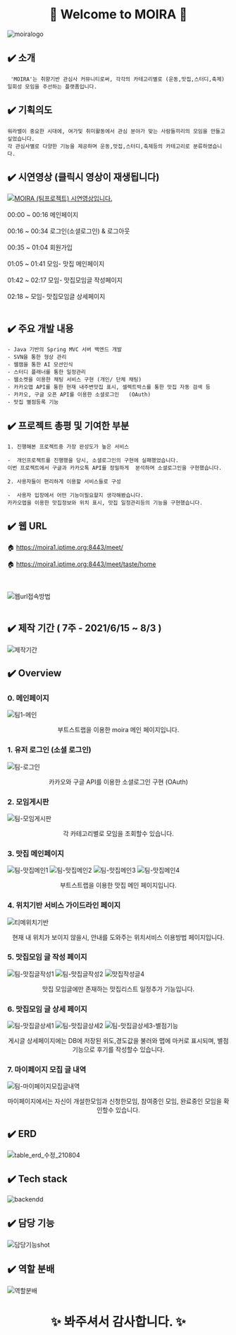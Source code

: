 # <div align="center">:hatched_chick:  Welcome to MOIRA :hatched_chick: </div>
 ![moiralogo](https://user-images.githubusercontent.com/78129881/128320108-a399c821-5969-42ae-95c6-3dd394bf519f.jpg) 

## :heavy_check_mark: 소개
     'MOIRA'는 취향기반 관심사 커뮤니티로써, 각각의 카테고리별로 (운동,맛집,스터디,축제) 
    일회성 모임을 주선하는 플랫폼입니다.

## :heavy_check_mark: 기획의도
    워라밸이 중요한 시대에, 여가및 취미활동에서 관심 분야가 맞는 사람들끼리의 모임을 만들고 싶었습니다. 
    각 관심사별로 다양한 기능을 제공하며 운동,맛집,스터디,축제등의 카테고리로 분류하였습니다.

## :heavy_check_mark: 시연영상  (클릭시 영상이 재생됩니다)
[![MOIRA (팀프로젝트) 시연영상입니다.](https://img.youtube.com/vi/dtqxmdyglAA/0.jpg)](https://www.youtube.com/watch?v=dtqxmdyglAA) <br></br>
00:00 ~ 00:16 메인페이지 <br></br>
00:16 ~ 00:34 로그인(소셜로그인) & 로그아웃 <br></br>
00:35 ~ 01:04 회원가입 <br></br>
01:05 ~ 01:41 모임- 맛집 메인페이지 <br></br>
01:42 ~ 02:17 모임- 맛집모임글 작성페이지 <br></br>
02:18 ~ 모임- 맛집모임글 상세페이지 <br></br>

## :heavy_check_mark: 주요 개발 내용
    - Java 기반의 Spring MVC 서버 백엔드 개발
    - SVN을 통한 형상 관리
    - 웹캠을 통한 AI 모션인식
    - 스터디 플래너를 통한 일정관리
    - 웹소켓을 이용한 채팅 서비스 구현 (개인/ 단체 채팅)
    - 카카오맵 API를 통한 현재 내주변맛집 표시, 셀렉트박스를 통한 맛집 자동 검색 등
    - 카카오, 구글 오픈 API를 이용한 소셜로그인   (OAuth) 
    - 맛집 별점등록 기능
## :heavy_check_mark: 프로젝트 총평 및 기여한 부분
    1. 진행해본 프로젝트중 가장 완성도가 높은 서비스
 
    -  개인프로젝트를 진행했을 당시, 소셜로그인의 구현에 실패했었습니다. 
    이번 프로젝트에서 구글과 카카오톡 API를 정밀하게  분석하며 소셜로그인을 구현했습니다. 

    2. 사용자들이 편리하게 이용할 서비스들로 구성
 
    -  사용자 입장에서 어떤 기능이필요할지 생각해봤습니다. 
    카카오맵을 이용한 맛집정보와 위치 표시, 맛집 일정관리등의 기능을 구현했습니다.
## :heavy_check_mark: 웹 URL
   :house: https://moira1.iptime.org:8443/meet/  

   :house: https://moira1.iptime.org:8443/meet/taste/home 

<br></br>
![웹url접속방법](https://user-images.githubusercontent.com/78129881/128954837-64138b8f-f49f-479d-8c61-6aa8bc914db3.jpg)
<br></br>
## :heavy_check_mark: 제작 기간 ( 7주 - 2021/6/15 ~ 8/3 )
![제작기간](https://user-images.githubusercontent.com/78129881/128327027-41283cd8-407f-4499-9df5-26e053af5872.jpg)
## :heavy_check_mark: Overview
### 0. 메인페이지
![팀1-메인](https://user-images.githubusercontent.com/78129881/128335055-263f2803-f30d-4ca6-b2c9-440ef914ea21.jpg)
<div align="center"> 부트스트랩을 이용한 moira 메인 페이지입니다. </div>

### 1. 유저 로그인 (소셜 로그인)
![팀-로그인](https://user-images.githubusercontent.com/78129881/128335078-9b0f3c69-eeeb-4d93-b134-662d8568b87b.jpg)
<div align="center"> 카카오와 구글 API를 이용한 소셜로그인 구현 (OAuth)</div>

### 2. 모임게시판
![팀-모임게시판](https://user-images.githubusercontent.com/78129881/128335143-8e508e9a-bc18-4109-878f-35f95284c04b.jpg)
<div align="center"> 각 카테고리별로 모임을 조회할수 있습니다. </div>

### 3. 맛집 메인페이지
![팀-맛집메인1](https://user-images.githubusercontent.com/78129881/128335148-d9c5b65c-5d2c-4655-9568-5c8a0dee0a3c.jpg)
![팀-맛집메인2](https://user-images.githubusercontent.com/78129881/128338587-ff16f638-a694-41f4-b8aa-889d30e97e9a.jpg)
![팀-맛집메인3](https://user-images.githubusercontent.com/78129881/128338595-9701581f-fe96-49a4-aedb-258f94d23b36.jpg)
![팀-맛집메인4](https://user-images.githubusercontent.com/78129881/128338597-8cd3d690-0c70-4775-9706-9fac284e2fa8.jpg)
<div align="center"> 부트스트랩을 이용한 맛집 메인 페이지입니다. </div>

### 4. 위치기반 서비스 가이드라인 페이지
![티메위치기반](https://user-images.githubusercontent.com/78129881/128335404-ad136f05-1bf8-4615-b206-73f994f18b4f.jpg)
<div align="center"> 현재 내 위치가 보이지 않을시, 안내를 도와주는 위치서비스 이용방법 페이지입니다. </div>

### 5. 맛집모임 글 작성 페이지
![팀-맛집글작성1](https://user-images.githubusercontent.com/78129881/128335172-85f12efa-2a2d-40ae-8be5-0accd132979c.jpg)
![팀-맛집글작성2](https://user-images.githubusercontent.com/78129881/128338632-1eb2a087-d048-4ab3-b705-29a36e8c105c.jpg)
![맛집작성글4](https://user-images.githubusercontent.com/78129881/128338648-89d9a36b-8092-48bf-917f-7491a94bfca9.jpg)
<div align="center"> 맛집 모임글에만 존재하는 맛집리스트 일정추가 기능입니다. </div>

### 6. 맛집모임 글 상세 페이지
![팀-맛집글상세1](https://user-images.githubusercontent.com/78129881/128335209-89e9e772-8215-4d9e-a064-d22666729e90.jpg)
![팀-맛집글상세2](https://user-images.githubusercontent.com/78129881/128338676-6607df4a-62e4-4713-b9e7-6f0474e421b2.jpg)
![팀-맛집글상세3-별점기능](https://user-images.githubusercontent.com/78129881/128338678-20456bee-6eff-4150-ad74-17610dac01a1.jpg)
<div align="center"> 게시글 상세페이지에는 DB에 저장된 위도,경도값을 불러와 맵에 마커로 표시되며, 별점 기능으로 후기를 작성할수 있습니다. </div>

### 7. 마이페이지 모집 글 내역
![팀-마이페이지모집글내역](https://user-images.githubusercontent.com/78129881/128335233-862a926f-98e8-4842-9936-c4acb5422719.jpg)
<div align="center"> 마이페이지에서는 자신이 개설한모임과 신청한모임, 참여중인 모임, 완료중인 모임을 확인할수 있습니다. </div>

## :heavy_check_mark: ERD
![table_erd_수정_210804](https://user-images.githubusercontent.com/78129881/128328964-0ee64b71-e73f-463a-9136-0188ea0f3469.png)

## :heavy_check_mark: Tech stack
![backendd](https://user-images.githubusercontent.com/78129881/128328994-d3bb1f68-f9c9-4801-8a28-174cc019d885.jpg)

## :heavy_check_mark: 담당 기능
![담당기능shot](https://user-images.githubusercontent.com/78129881/128327825-b828bdb7-1c3d-4bdf-9ec3-dca2b8c9e1cb.jpg)
## :heavy_check_mark: 역할 분배
![역할분배](https://user-images.githubusercontent.com/78129881/128328175-c8569457-6135-4457-8b7a-7140d831eac0.jpg)


 # <div align="center"> :sparkles: 봐주셔서 감사합니다. :sparkles: </div>

